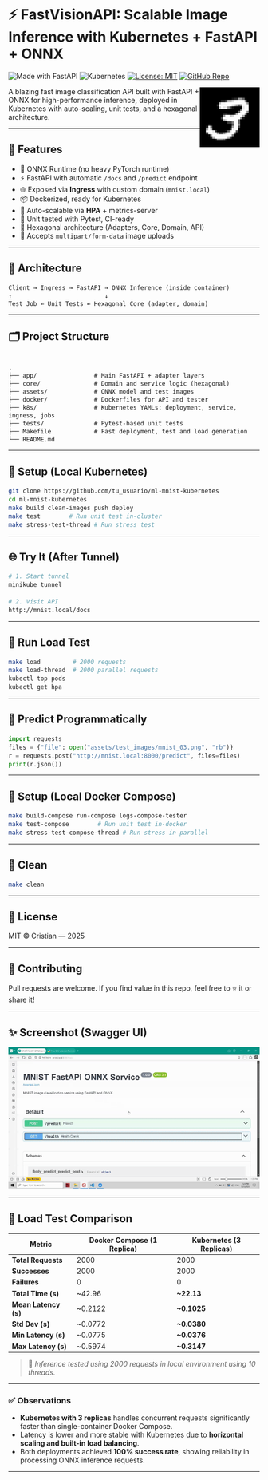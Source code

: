 # ⚡ FastVisionAPI: Scalable Image Inference with Kubernetes + FastAPI + ONNX

![Made with FastAPI](https://img.shields.io/badge/Powered%20By-FastAPI-00b300?logo=fastapi&logoColor=white)
![Kubernetes](https://img.shields.io/badge/K8s-AutoScaling-blue?logo=kubernetes)
[![License: MIT](https://img.shields.io/badge/License-MIT-yellow.svg)](https://opensource.org/licenses/MIT)
[![GitHub Repo](https://img.shields.io/badge/Repo-GitHub-black?logo=github)](https://github.com/CristianLazoQuispe/ML-Mnist-kubernetes)


<img src="assets/test_images/mnist_03.png" width="120" align="right"/>

A blazing fast image classification API built with FastAPI + ONNX for high-performance inference, deployed in Kubernetes with auto-scaling, unit tests, and a hexagonal architecture.

---

## 🚀 Features

- 🧠 ONNX Runtime (no heavy PyTorch runtime)
- ⚡ FastAPI with automatic `/docs` and `/predict` endpoint
- 🌐 Exposed via **Ingress** with custom domain (`mnist.local`)
- 📦 Dockerized, ready for Kubernetes
- 🔁 Auto-scalable via **HPA** + metrics-server
- 🧪 Unit tested with Pytest, CI-ready
- 🧱 Hexagonal architecture (Adapters, Core, Domain, API)
- 📸 Accepts `multipart/form-data` image uploads

---

## 🧬 Architecture

```
Client → Ingress → FastAPI → ONNX Inference (inside container)
↑                          ↓
Test Job ← Unit Tests ← Hexagonal Core (adapter, domain)
```

---

## 🗂️ Project Structure

```

.
├── app/                # Main FastAPI + adapter layers
├── core/               # Domain and service logic (hexagonal)
├── assets/             # ONNX model and test images
├── docker/             # Dockerfiles for API and tester
├── k8s/                # Kubernetes YAMLs: deployment, service, ingress, jobs
├── tests/              # Pytest-based unit tests
├── Makefile            # Fast deployment, test and load generation
└── README.md

```

---

## 🔧 Setup (Local Kubernetes)

```bash
git clone https://github.com/tu_usuario/ml-mnist-kubernetes
cd ml-mnist-kubernetes
make build clean-images push deploy
make test        # Run unit test in-cluster
make stress-test-thread # Run stress test 
````

---

## 🌐 Try It (After Tunnel)

```bash
# 1. Start tunnel
minikube tunnel

# 2. Visit API
http://mnist.local/docs
```

---

## 🧪 Run Load Test

```bash
make load         # 2000 requests
make load-thread  # 2000 parallel requests
kubectl top pods
kubectl get hpa
```

---

## 🧠 Predict Programmatically

```python
import requests
files = {"file": open("assets/test_images/mnist_03.png", "rb")}
r = requests.post("http://mnist.local:8000/predict", files=files)
print(r.json())
```

---

## 🔧 Setup (Local Docker Compose)

```bash
make build-compose run-compose logs-compose-tester
make test-compose        # Run unit test in-docker
make stress-test-compose-thread # Run stress in parallel
````

---

## 🧹 Clean

```bash
make clean
```

---

## 📄 License

MIT © Cristian — 2025

---

## 🙌 Contributing

Pull requests are welcome. If you find value in this repo, feel free to ⭐ it or share it!

---

## ✨ Screenshot (Swagger UI)

<!-- Replace with your screenshot -->

![Swagger UI](assets/fastapi-docs.gif)

---

## 🚀 Load Test Comparison

| Metric               | Docker Compose (1 Replica) | Kubernetes (3 Replicas) |
| -------------------- | -------------------------- | ----------------------- |
| **Total Requests**   | 2000                       | 2000                    |
| **Successes**        | 2000                       | 2000                    |
| **Failures**         | 0                          | 0                       |
| **Total Time (s)**   | \~42.96                    | **\~22.13**             |
| **Mean Latency (s)** | \~0.2122                   | **\~0.1025**            |
| **Std Dev (s)**      | \~0.0772                   | **\~0.0380**            |
| **Min Latency (s)**  | \~0.0775                   | **\~0.0376**            |
| **Max Latency (s)**  | \~0.5974                   | **\~0.3147**            |

> 📌 *Inference tested using 2000 requests in local environment using 10 threads.*

---

### ✅ Observations

* **Kubernetes with 3 replicas** handles concurrent requests significantly faster than single-container Docker Compose.
* Latency is lower and more stable with Kubernetes due to **horizontal scaling and built-in load balancing**.
* Both deployments achieved **100% success rate**, showing reliability in processing ONNX inference requests.

---
